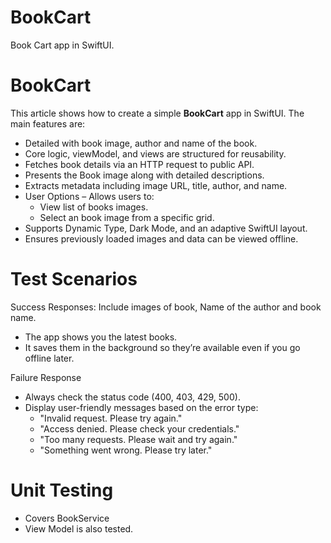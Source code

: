 #  BookCart

Book Cart app in SwiftUI.

#  BookCart

This article shows how to create a simple **BookCart** app in SwiftUI.
The main features are:
- Detailed with book image, author and name of the book.
- Core logic, viewModel, and views are structured for reusability.
- Fetches book details via an HTTP request to public API.
- Presents the Book image along with detailed descriptions.
- Extracts metadata including image URL, title, author, and name.
- User Options – Allows users to:
     - View list of books images.
     - Select an book image from a specific grid.
- Supports Dynamic Type, Dark Mode, and an adaptive SwiftUI layout.
- Ensures previously loaded images and data can be viewed offline.

# Test Scenarios      

Success Responses: Include images of book, Name of the author and book name.
- The app shows you the latest books.
- It saves them in the background so they’re available even if you go offline later.

Failure Response 
- Always check the status code (400, 403, 429, 500).
- Display user-friendly messages based on the error type:
     - "Invalid request. Please try again."
     - "Access denied. Please check your credentials."
     - "Too many requests. Please wait and try again."
     - "Something went wrong. Please try later."

# Unit Testing

- Covers BookService
- View Model is also tested. 

